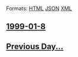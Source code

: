 
Formats: [HTML](1999/01/8/index.html)  [JSON](1999/01/8/index.json)  [XML](1999/01/8/index.xml)  

## [1999-01-8](/news/1999/01/8/index.md)

## [Previous Day...](/news/1999/01/7/index.md)

